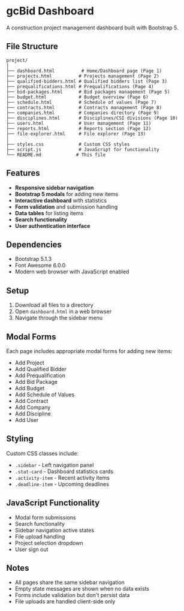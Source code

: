 # gcBid Dashboard

A construction project management dashboard built with Bootstrap 5.

## File Structure

```
project/
│
├── dashboard.html          # Home/Dashboard page (Page 1)
├── projects.html          # Projects management (Page 2)
├── qualified-bidders.html # Qualified bidders list (Page 3)
├── prequalifications.html # Prequalifications (Page 4)
├── bid-packages.html      # Bid packages management (Page 5)
├── budget.html            # Budget overview (Page 6)
├── schedule.html          # Schedule of values (Page 7)
├── contracts.html         # Contracts management (Page 8)
├── companies.html         # Companies directory (Page 9)
├── disciplines.html       # Disciplines/CSI divisions (Page 10)
├── users.html             # User management (Page 11)
├── reports.html           # Reports section (Page 12)
├── file-explorer.html     # File explorer (Page 13)
│
├── styles.css             # Custom CSS styles
├── script.js              # JavaScript for functionality
└── README.md             # This file
```

## Features

- **Responsive sidebar navigation**
- **Bootstrap 5 modals** for adding new items
- **Interactive dashboard** with statistics
- **Form validation** and submission handling
- **Data tables** for listing items
- **Search functionality**
- **User authentication interface**

## Dependencies

- Bootstrap 5.1.3
- Font Awesome 6.0.0
- Modern web browser with JavaScript enabled

## Setup

1. Download all files to a directory
2. Open `dashboard.html` in a web browser
3. Navigate through the sidebar menu

## Modal Forms

Each page includes appropriate modal forms for adding new items:
- Add Project
- Add Qualified Bidder
- Add Prequalification
- Add Bid Package
- Add Budget
- Add Schedule of Values
- Add Contract
- Add Company
- Add Discipline
- Add User

## Styling

Custom CSS classes include:
- `.sidebar` - Left navigation panel
- `.stat-card` - Dashboard statistics cards
- `.activity-item` - Recent activity items
- `.deadline-item` - Upcoming deadlines

## JavaScript Functionality

- Modal form submissions
- Search functionality
- Sidebar navigation active states
- File upload handling
- Project selection dropdown
- User sign out

## Notes

- All pages share the same sidebar navigation
- Empty state messages are shown when no data exists
- Forms include validation but don't persist data
- File uploads are handled client-side only